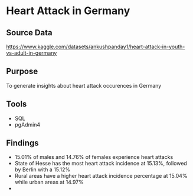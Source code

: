 # Heart Attack in Germany
## Source Data
https://www.kaggle.com/datasets/ankushpanday1/heart-attack-in-youth-vs-adult-in-germany

## Purpose
To generate insights about heart attack occurences in Germany

## Tools
- SQL
- pgAdmin4

## Findings
- 15.01% of males and 14.76% of females experience heart attacks
- State of Hesse has the most heart attack incidence at 15.13%, followed by Berlin with a 15.12%
- Rural areas have a higher heart attack incidence percentage at 15.04% while urban areas at 14.97%
- 


 

